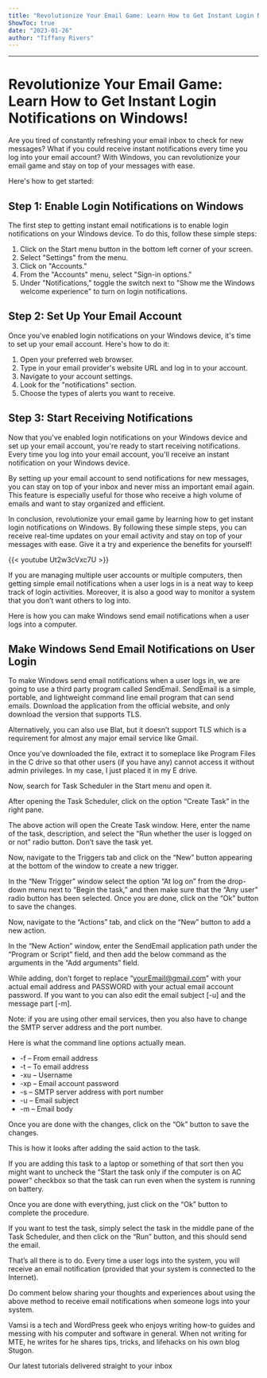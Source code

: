```yaml
---
title: "Revolutionize Your Email Game: Learn How to Get Instant Login Notifications on Windows!"
ShowToc: true 
date: "2023-01-26"
author: "Tiffany Rivers"
---
```

*****
# Revolutionize Your Email Game: Learn How to Get Instant Login Notifications on Windows!

Are you tired of constantly refreshing your email inbox to check for new messages? What if you could receive instant notifications every time you log into your email account? With Windows, you can revolutionize your email game and stay on top of your messages with ease.

Here's how to get started:

## Step 1: Enable Login Notifications on Windows

The first step to getting instant email notifications is to enable login notifications on your Windows device. To do this, follow these simple steps:

1. Click on the Start menu button in the bottom left corner of your screen.
2. Select "Settings" from the menu.
3. Click on "Accounts."
4. From the "Accounts" menu, select "Sign-in options."
5. Under "Notifications," toggle the switch next to "Show me the Windows welcome experience" to turn on login notifications.

## Step 2: Set Up Your Email Account

Once you've enabled login notifications on your Windows device, it's time to set up your email account. Here's how to do it:

1. Open your preferred web browser.
2. Type in your email provider's website URL and log in to your account.
3. Navigate to your account settings.
4. Look for the "notifications" section.
5. Choose the types of alerts you want to receive. 

## Step 3: Start Receiving Notifications

Now that you've enabled login notifications on your Windows device and set up your email account, you're ready to start receiving notifications. Every time you log into your email account, you'll receive an instant notification on your Windows device.

By setting up your email account to send notifications for new messages, you can stay on top of your inbox and never miss an important email again. This feature is especially useful for those who receive a high volume of emails and want to stay organized and efficient.

In conclusion, revolutionize your email game by learning how to get instant login notifications on Windows. By following these simple steps, you can receive real-time updates on your email activity and stay on top of your messages with ease. Give it a try and experience the benefits for yourself!

{{< youtube Ut2w3cVxc7U >}} 



If you are managing multiple user accounts or multiple computers, then getting simple email notifications when a user logs in is a neat way to keep track of login activities. Moreover, it is also a good way to monitor a system that you don’t want others to log into.
 
Here is how you can make Windows send email notifications when a user logs into a computer.
 
## Make Windows Send Email Notifications on User Login
 
To make Windows send email notifications when a user logs in, we are going to use a third party program called SendEmail. SendEmail is a simple, portable, and lightweight command line email program that can send emails. Download the application from the official website, and only download the version that supports TLS.
 
Alternatively, you can also use Blat, but it doesn’t support TLS which is a requirement for almost any major email service like Gmail.
 
Once you’ve downloaded the file, extract it to someplace like Program Files in the C drive so that other users (if you have any) cannot access it without admin privileges. In my case, I just placed it in my E drive.
 

 
Now, search for Task Scheduler in the Start menu and open it.
 
After opening the Task Scheduler, click on the option “Create Task” in the right pane.
 
The above action will open the Create Task window. Here, enter the name of the task, description, and select the “Run whether the user is logged on or not” radio button. Don’t save the task yet.
 
Now, navigate to the Triggers tab and click on the “New” button appearing at the bottom of the window to create a new trigger.
 
In the “New Trigger” window select the option “At log on” from the drop-down menu next to “Begin the task,” and then make sure that the “Any user” radio button has been selected. Once you are done, click on the “Ok” button to save the changes.
 
Now, navigate to the “Actions” tab, and click on the “New” button to add a new action.
 
In the “New Action” window, enter the SendEmail application path under the “Program or Script” field, and then add the below command as the arguments in the “Add arguments” field.
 
While adding, don’t forget to replace “yourEmail@gmail.com” with your actual email address and PASSWORD with your actual email account password. If you want to you can also edit the email subject [-u] and the message part [-m].
 
Note: if you are using other email services, then you also have to change the SMTP server address and the port number.
 
Here is what the command line options actually mean.
 
- -f  – From email address
 - -t – To email address
 - -xu – Username
 - -xp – Email account password
 - -s – SMTP server address with port number
 - -u – Email subject
 - -m – Email body

 
Once you are done with the changes, click on the “Ok” button to save the changes.
 
This is how it looks after adding the said action to the task.
 
If you are adding this task to a laptop or something of that sort then you might want to uncheck the “Start the task only if the computer is on AC power” checkbox so that the task can run even when the system is running on battery.
 
Once you are done with everything, just click on the “Ok” button to complete the procedure.
 
If you want to test the task, simply select the task in the middle pane of the Task Scheduler, and then click on the “Run” button, and this should send the email.
 
That’s all there is to do. Every time a user logs into the system, you will receive an email notification (provided that your system is connected to the Internet).
 
Do comment below sharing your thoughts and experiences about using the above method to receive email notifications when someone logs into your system.
 
Vamsi is a tech and WordPress geek who enjoys writing how-to guides and messing with his computer and software in general. When not writing for MTE, he writes for he shares tips, tricks, and lifehacks on his own blog Stugon.
 
Our latest tutorials delivered straight to your inbox




